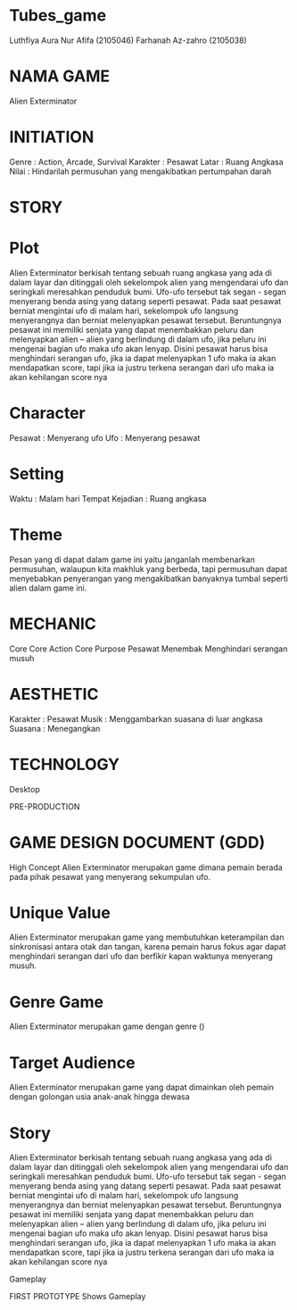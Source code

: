# Tubes_game
Luthfiya Aura Nur Afifa (2105046)
Farhanah Az-zahro (2105038)

# NAMA GAME
Alien Exterminator

# INITIATION

Genre       : Action, Arcade, Survival
Karakter    : Pesawat
Latar       : Ruang Angkasa
Nilai       : Hindarilah permusuhan yang mengakibatkan pertumpahan darah

# STORY

# Plot
Alien Exterminator berkisah tentang sebuah ruang angkasa yang ada di dalam layar dan ditinggali oleh sekelompok alien yang mengendarai ufo dan seringkali meresahkan penduduk bumi. Ufo-ufo tersebut tak segan - segan menyerang benda asing yang datang seperti pesawat.
Pada saat pesawat berniat mengintai ufo di malam hari, sekelompok ufo langsung menyerangnya dan berniat melenyapkan pesawat tersebut. Beruntungnya pesawat ini memiliki senjata yang dapat menembakkan peluru dan melenyapkan alien – alien yang berlindung di dalam ufo, jika peluru ini mengenai bagian ufo maka ufo akan lenyap.
Disini pesawat harus bisa menghindari serangan ufo, jika ia dapat melenyapkan 1 ufo maka ia akan mendapatkan score, tapi jika ia justru terkena serangan dari ufo maka ia akan kehilangan score nya

# Character
Pesawat : Menyerang ufo
Ufo     : Menyerang pesawat

# Setting
Waktu           : Malam hari
Tempat Kejadian : Ruang angkasa

# Theme
Pesan yang di dapat dalam game ini yaitu janganlah membenarkan permusuhan, walaupun kita makhluk yang berbeda, tapi permusuhan dapat menyebabkan penyerangan yang mengakibatkan banyaknya tumbal seperti alien dalam game ini.

# MECHANIC

Core        Core Action     Core Purpose
Pesawat     Menembak        Menghindari serangan musuh

# AESTHETIC
Karakter    : Pesawat
Musik       : Menggambarkan suasana di luar angkasa
Suasana     : Menegangkan

# TECHNOLOGY
Desktop

PRE-PRODUCTION

# GAME DESIGN DOCUMENT (GDD)
High Concept
Alien Exterminator merupakan game dimana pemain berada pada pihak pesawat yang menyerang sekumpulan ufo.

# Unique Value
Alien Exterminator merupakan game yang membutuhkan keterampilan dan sinkronisasi antara otak dan tangan, karena pemain harus fokus agar dapat menghindari serangan dari ufo dan berfikir kapan waktunya menyerang musuh.

# Genre Game
Alien Exterminator merupakan game dengan genre ()

# Target Audience
Alien Exterminator merupakan game yang dapat dimainkan oleh pemain dengan golongan usia anak-anak hingga dewasa

# Story
Alien Exterminator berkisah tentang sebuah ruang angkasa yang ada di dalam layar dan ditinggali oleh sekelompok alien yang mengendarai ufo dan seringkali meresahkan penduduk bumi. Ufo-ufo tersebut tak segan - segan menyerang benda asing yang datang seperti pesawat.
Pada saat pesawat berniat mengintai ufo di malam hari, sekelompok ufo langsung menyerangnya dan berniat melenyapkan pesawat tersebut. Beruntungnya pesawat ini memiliki senjata yang dapat menembakkan peluru dan melenyapkan alien – alien yang berlindung di dalam ufo, jika peluru ini mengenai bagian ufo maka ufo akan lenyap.
Disini pesawat harus bisa menghindari serangan ufo, jika ia dapat melenyapkan 1 ufo maka ia akan mendapatkan score, tapi jika ia justru terkena serangan dari ufo maka ia akan kehilangan score nya

Gameplay

FIRST PROTOTYPE
Shows Gameplay
